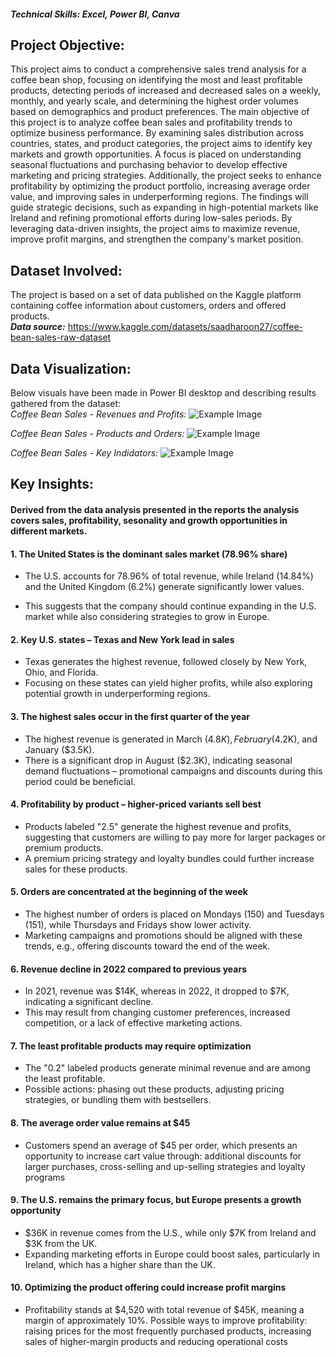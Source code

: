 #### *Technical Skills: Excel, Power BI, Canva*
## Project Objective: 
This project aims to conduct a comprehensive sales trend analysis for a coffee bean shop, focusing on identifying the most and least profitable products, detecting periods of increased and decreased sales on a weekly, monthly, and yearly scale, and determining the highest order volumes based on demographics and product preferences. The main objective of this project is to analyze coffee bean sales and profitability trends to optimize business performance. By examining sales distribution across countries, states, and product categories, the project aims to identify key markets and growth opportunities. A focus is placed on understanding seasonal fluctuations and purchasing behavior to develop effective marketing and pricing strategies. Additionally, the project seeks to enhance profitability by optimizing the product portfolio, increasing average order value, and improving sales in underperforming regions. The findings will guide strategic decisions, such as expanding in high-potential markets like Ireland and refining promotional efforts during low-sales periods. By leveraging data-driven insights, the project aims to maximize revenue, improve profit margins, and strengthen the company's market position.

## Dataset Involved:
The project is based on a set of data published on the Kaggle platform containing coffee information about customers, orders and offered products.<br>
<B>*Data source:*</B> <a href="https://www.kaggle.com/datasets/saadharoon27/coffee-bean-sales-raw-dataset">https://www.kaggle.com/datasets/saadharoon27/coffee-bean-sales-raw-dataset</a>

## Data Visualization:
Below visuals have been made in Power BI desktop and describing results gathered from the dataset:<BR>
*Coffee Bean Sales - Revenues and Profits:*
<img src="assets/img/KN_1.JPG" alt="Example Image">

*Coffee Bean Sales - Products and Orders:*
<img src="assets/img/KN_2.JPG" alt="Example Image">

*Coffee Bean Sales - Key Indidators:*
<img src="assets/img/KN_3.JPG" alt="Example Image">

## Key Insights:  
#### Derived from the data analysis presented in the reports the analysis covers sales, profitability, sesonality and growth opportunities in different markets.
#### 1. The United States is the dominant sales market (78.96% share)
  - The U.S. accounts for 78.96% of total revenue, while Ireland (14.84%) and the United Kingdom (6.2%) generate significantly lower values.
      
  - This suggests that the company should continue expanding in the U.S. market while also considering strategies to grow in Europe.         
#### 2. Key U.S. states – Texas and New York lead in sales
  - Texas generates the highest revenue, followed closely by New York, Ohio, and Florida.
  - Focusing on these states can yield higher profits, while also exploring potential growth in underperforming regions.
#### 3. The highest sales occur in the first quarter of the year
  - The highest revenue is generated in March ($4.8K), February ($4.2K), and January ($3.5K).
  - There is a significant drop in August ($2.3K), indicating seasonal demand fluctuations – promotional campaigns and discounts during this period could be beneficial.
#### 4. Profitability by product – higher-priced variants sell best
  - Products labeled "2.5" generate the highest revenue and profits, suggesting that customers are willing to pay more for larger packages or premium products.
  - A premium pricing strategy and loyalty bundles could further increase sales for these products.
#### 5. Orders are concentrated at the beginning of the week
  - The highest number of orders is placed on Mondays (150) and Tuesdays (151), while Thursdays and Fridays show lower activity.
  - Marketing campaigns and promotions should be aligned with these trends, e.g., offering discounts toward the end of the week.
#### 6. Revenue decline in 2022 compared to previous years
  - In 2021, revenue was $14K, whereas in 2022, it dropped to $7K, indicating a significant decline.
  - This may result from changing customer preferences, increased competition, or a lack of effective marketing actions.
#### 7. The least profitable products may require optimization
  - The "0.2" labeled products generate minimal revenue and are among the least profitable.
  - Possible actions: phasing out these products, adjusting pricing strategies, or bundling them with bestsellers.
#### 8. The average order value remains at $45
  - Customers spend an average of $45 per order, which presents an opportunity to increase cart value through: additional discounts for larger purchases, cross-selling and up-selling strategies
    and loyalty programs
#### 9. The U.S. remains the primary focus, but Europe presents a growth opportunity
  - $36K in revenue comes from the U.S., while only $7K from Ireland and $3K from the UK.
  - Expanding marketing efforts in Europe could boost sales, particularly in Ireland, which has a higher share than the UK.
#### 10. Optimizing the product offering could increase profit margins
  - Profitability stands at $4,520 with total revenue of $45K, meaning a margin of approximately 10%.
Possible ways to improve profitability: raising prices for the most frequently purchased products, increasing sales of higher-margin products and reducing operational costs
  <!--## Download the project in .pdf-->



